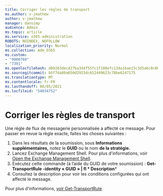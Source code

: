 ```yaml
---
title: Corriger les règles de transport
ms.author: v-jmathew
author: v-jmathew
manager: dansimp
audience: Admin
ms.topic: article
ms.service: o365-administration
ROBOTS: NOINDEX, NOFOLLOW
localization_priority: Normal
ms.collection: Adm_O365
ms.custom:
- "9000760"
- "7391"
ms.openlocfilehash: d89283dec427ba3d4f55fc1f180efc13da16ae15c3d5a6c0c06a696faa6df7f8
ms.sourcegitcommit: b5f7da89a650d2915dc652449623c78be6247175
ms.translationtype: MT
ms.contentlocale: fr-FR
ms.lasthandoff: 08/05/2021
ms.locfileid: "54034752"
---
```

# <a name="fix-transport-rules"></a>Corriger les règles de transport

Une règle de flux de messagerie personnalisée a affecté ce message. Pour passer en revue la règle exacte, faites les choses suivantes :

1. Dans les résultats de la soumission, sous **Informations supplémentaires,** notez le **GUID** ou le nom **de la stratégie.**
2. Lancez Exchange Management Shell. Pour plus d'informations, voir [Open the Exchange Management Shell](https://go.microsoft.com/fwlink/?linkid=2101432).
3. Exécutez cette commande (à l’aide du GUID de votre soumission) :  **Get-TransportRule -identity « GUID » | fl * Description***
4. Consultez la description pour voir les conditions configurées qui ont affecté le message.

Pour plus d’informations, [voir Get-TransportRule](https://go.microsoft.com/fwlink/?linkid=2101523).
